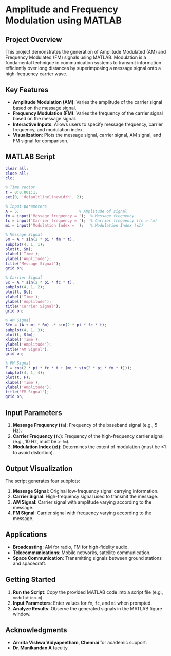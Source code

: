 # Amplitude and Frequency Modulation using MATLAB  

## Project Overview  
This project demonstrates the generation of Amplitude Modulated (AM) and Frequency Modulated (FM) signals using MATLAB. Modulation is a fundamental technique in communication systems to transmit information efficiently over long distances by superimposing a message signal onto a high-frequency carrier wave.  

## Key Features  
- **Amplitude Modulation (AM)**: Varies the amplitude of the carrier signal based on the message signal.  
- **Frequency Modulation (FM)**: Varies the frequency of the carrier signal based on the message signal.  
- **Interactive Inputs**: Allows users to specify message frequency, carrier frequency, and modulation index.  
- **Visualization**: Plots the message signal, carrier signal, AM signal, and FM signal for comparison.  

## MATLAB Script  
```matlab  
clear all;  
close all;  
clc;  

% Time vector  
t = 0:0.001:1;  
set(0, 'defaultlinelinewidth', 2);  

% Input parameters  
A = 5;                          % Amplitude of signal  
fm = input('Message frequency = ');  % Message frequency  
fc = input('Carrier frequency = ');  % Carrier frequency (fc > fm)  
mi = input('Modulation Index = ');   % Modulation Index (≤1)  

% Message Signal  
Sm = A * sin(2 * pi * fm * t);  
subplot(4, 1, 1);  
plot(t, Sm);  
xlabel('Time');  
ylabel('Amplitude');  
title('Message Signal');  
grid on;  

% Carrier Signal  
Sc = A * sin(2 * pi * fc * t);  
subplot(4, 1, 2);  
plot(t, Sc);  
xlabel('Time');  
ylabel('Amplitude');  
title('Carrier Signal');  
grid on;  

% AM Signal  
Sfm = (A + mi * Sm) .* sin(2 * pi * fc * t);  
subplot(4, 1, 3);  
plot(t, Sfm);  
xlabel('Time');  
ylabel('Amplitude');  
title('AM Signal');  
grid on;  

% FM Signal  
F = cos(2 * pi * fc * t + (mi * sin(2 * pi * fm * t)));  
subplot(4, 1, 4);  
plot(t, F);  
xlabel('Time');  
ylabel('Amplitude');  
title('FM Signal');  
grid on;  
```  

## Input Parameters  
1. **Message Frequency (`fm`)**: Frequency of the baseband signal (e.g., 5 Hz).  
2. **Carrier Frequency (`fc`)**: Frequency of the high-frequency carrier signal (e.g., 10 Hz, must be > `fm`).  
3. **Modulation Index (`mi`)**: Determines the extent of modulation (must be ≤1 to avoid distortion).  

## Output Visualization  
The script generates four subplots:  
1. **Message Signal**: Original low-frequency signal carrying information.  
2. **Carrier Signal**: High-frequency signal used to transmit the message.  
3. **AM Signal**: Carrier signal with amplitude varying according to the message.  
4. **FM Signal**: Carrier signal with frequency varying according to the message.  

## Applications  
- **Broadcasting**: AM for radio, FM for high-fidelity audio.  
- **Telecommunications**: Mobile networks, satellite communication.  
- **Space Communication**: Transmitting signals between ground stations and spacecraft.  

## Getting Started  
1. **Run the Script**: Copy the provided MATLAB code into a script file (e.g., `modulation.m`).  
2. **Input Parameters**: Enter values for `fm`, `fc`, and `mi` when prompted.  
3. **Analyze Results**: Observe the generated signals in the MATLAB figure window.  

## Acknowledgments  
- **Amrita Vishwa Vidyapeetham, Chennai** for academic support.  
- **Dr. Manikandan A** faculty.
